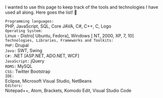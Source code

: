 
I wanted to use this page to keep track of the tools and technologies I have used all along. Here goes the list! :loudspeaker:

`Programming languages:` <br/>
  PHP, JavaScript, SQL, Core JAVA, C#, C++, C, Logo <br/>
`Operating System:`<br/> 
  Linux - Distro[ Ubuntu, Fedora], Windows [ NT, 2000, XP, 7, 10] <br/>
`Technologies, Libraries, Frameworks and Toolkits:` <br/>
`PHP:` Drupal <br/>
`Java:` SWT, Swing <br/>
`C#:` .NET [ASP.NET, ADO.NET, WCF] <br/>
`JavaScript:` jQuery <br/>
`RDMS:` MySQL <br/>
`CSS:` Twitter Bootstrap <br/>
`IDE:`<br/>
  Eclipse, Microsoft Visual Studio, NetBeans <br/>
`Editors:` <br/>
  Notepad++, Atom, Brackets, Komodo Edit, Visual Studio Code <br/>

